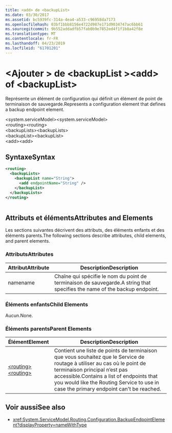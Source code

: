 ```yaml
---
title: <add> de <backupList>
ms.date: 03/30/2017
ms.assetid: bc5939fc-314a-4ea4-a533-c96958da7173
ms.openlocfilehash: 03bf1bbb8156e4722d987e171d9034747ac6bb61
ms.sourcegitcommit: 9b552addadfb57fab0b9e7852ed4f1f1b8a42f8e
ms.translationtype: MT
ms.contentlocale: fr-FR
ms.lasthandoff: 04/23/2019
ms.locfileid: "61701201"
---
```

# <a name="add-of-backuplist"></a><span data-ttu-id="d7c17-102">\<Ajouter > de \<backupList ></span><span class="sxs-lookup"><span data-stu-id="d7c17-102">\<add> of \<backupList></span></span>
<span data-ttu-id="d7c17-103">Représente un élément de configuration qui définit un élément de point de terminaison de sauvegarde.</span><span class="sxs-lookup"><span data-stu-id="d7c17-103">Represents a configuration element that defines a backup endpoint element.</span></span>  
  
 <span data-ttu-id="d7c17-104">\<system.serviceModel></span><span class="sxs-lookup"><span data-stu-id="d7c17-104">\<system.serviceModel></span></span>  
<span data-ttu-id="d7c17-105">\<routing></span><span class="sxs-lookup"><span data-stu-id="d7c17-105">\<routing></span></span>  
<span data-ttu-id="d7c17-106">\<backupLists></span><span class="sxs-lookup"><span data-stu-id="d7c17-106">\<backupLists></span></span>  
<span data-ttu-id="d7c17-107">\<backupList></span><span class="sxs-lookup"><span data-stu-id="d7c17-107">\<backupList></span></span>  
<span data-ttu-id="d7c17-108">\<add></span><span class="sxs-lookup"><span data-stu-id="d7c17-108">\<add></span></span>  
  
## <a name="syntax"></a><span data-ttu-id="d7c17-109">Syntaxe</span><span class="sxs-lookup"><span data-stu-id="d7c17-109">Syntax</span></span>  
  
```xml  
<routing>
  <backupLists>
    <backupList name="String">
      <add endpointName="String" />
    </backupList>
  </backupLists>
</routing>
```  
  
```csharp  
```  
  
## <a name="attributes-and-elements"></a><span data-ttu-id="d7c17-110">Attributs et éléments</span><span class="sxs-lookup"><span data-stu-id="d7c17-110">Attributes and Elements</span></span>  
 <span data-ttu-id="d7c17-111">Les sections suivantes décrivent des attributs, des éléments enfants et des éléments parents.</span><span class="sxs-lookup"><span data-stu-id="d7c17-111">The following sections describe attributes, child elements, and parent elements.</span></span>  
  
### <a name="attributes"></a><span data-ttu-id="d7c17-112">Attributs</span><span class="sxs-lookup"><span data-stu-id="d7c17-112">Attributes</span></span>  
  
|<span data-ttu-id="d7c17-113">Attribut</span><span class="sxs-lookup"><span data-stu-id="d7c17-113">Attribute</span></span>|<span data-ttu-id="d7c17-114">Description</span><span class="sxs-lookup"><span data-stu-id="d7c17-114">Description</span></span>|  
|---------------|-----------------|  
|<span data-ttu-id="d7c17-115">name</span><span class="sxs-lookup"><span data-stu-id="d7c17-115">name</span></span>|<span data-ttu-id="d7c17-116">Chaîne qui spécifie le nom du point de terminaison de sauvegarde.</span><span class="sxs-lookup"><span data-stu-id="d7c17-116">A string that specifies the name of the backup endpoint.</span></span>|  
  
### <a name="child-elements"></a><span data-ttu-id="d7c17-117">Éléments enfants</span><span class="sxs-lookup"><span data-stu-id="d7c17-117">Child Elements</span></span>  
 <span data-ttu-id="d7c17-118">Aucun.</span><span class="sxs-lookup"><span data-stu-id="d7c17-118">None.</span></span>  
  
### <a name="parent-elements"></a><span data-ttu-id="d7c17-119">Éléments parents</span><span class="sxs-lookup"><span data-stu-id="d7c17-119">Parent Elements</span></span>  
  
|<span data-ttu-id="d7c17-120">Élément</span><span class="sxs-lookup"><span data-stu-id="d7c17-120">Element</span></span>|<span data-ttu-id="d7c17-121">Description</span><span class="sxs-lookup"><span data-stu-id="d7c17-121">Description</span></span>|  
|-------------|-----------------|  
|[<span data-ttu-id="d7c17-122">\<routing></span><span class="sxs-lookup"><span data-stu-id="d7c17-122">\<routing></span></span>](../../../../../docs/framework/configure-apps/file-schema/wcf/routing.md)|<span data-ttu-id="d7c17-123">Contient une liste de points de terminaison que vous souhaitez que le Service de routage à utiliser au cas où le point de terminaison principal n’est pas accessible.</span><span class="sxs-lookup"><span data-stu-id="d7c17-123">Contains a list of endpoints that you would like the Routing Service to use in case the primary endpoint can't be reached.</span></span>|  
  
## <a name="see-also"></a><span data-ttu-id="d7c17-124">Voir aussi</span><span class="sxs-lookup"><span data-stu-id="d7c17-124">See also</span></span>

- <xref:System.ServiceModel.Routing.Configuration.BackupEndpointElement?displayProperty=nameWithType>
